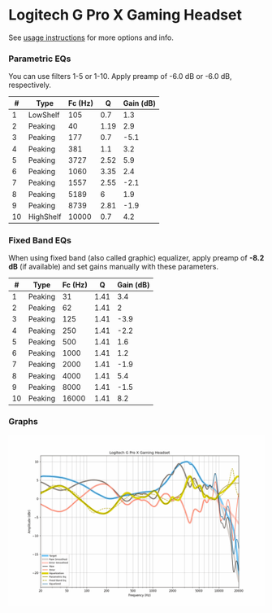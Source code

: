 # Logitech G Pro X Gaming Headset
See [usage instructions](https://github.com/jaakkopasanen/AutoEq#usage) for more options and info.

### Parametric EQs
You can use filters 1-5 or 1-10. Apply preamp of -6.0 dB or -6.0 dB, respectively.

|   # | Type      |   Fc (Hz) |    Q |   Gain (dB) |
|-----|-----------|-----------|------|-------------|
|   1 | LowShelf  |       105 | 0.7  |         1.3 |
|   2 | Peaking   |        40 | 1.19 |         2.9 |
|   3 | Peaking   |       177 | 0.7  |        -5.1 |
|   4 | Peaking   |       381 | 1.1  |         3.2 |
|   5 | Peaking   |      3727 | 2.52 |         5.9 |
|   6 | Peaking   |      1060 | 3.35 |         2.4 |
|   7 | Peaking   |      1557 | 2.55 |        -2.1 |
|   8 | Peaking   |      5189 | 6    |         1.9 |
|   9 | Peaking   |      8739 | 2.81 |        -1.9 |
|  10 | HighShelf |     10000 | 0.7  |         4.2 |

### Fixed Band EQs
When using fixed band (also called graphic) equalizer, apply preamp of **-8.2 dB** (if available) and set gains manually with these parameters.

|   # | Type    |   Fc (Hz) |    Q |   Gain (dB) |
|-----|---------|-----------|------|-------------|
|   1 | Peaking |        31 | 1.41 |         3.4 |
|   2 | Peaking |        62 | 1.41 |         2   |
|   3 | Peaking |       125 | 1.41 |        -3.9 |
|   4 | Peaking |       250 | 1.41 |        -2.2 |
|   5 | Peaking |       500 | 1.41 |         1.6 |
|   6 | Peaking |      1000 | 1.41 |         1.2 |
|   7 | Peaking |      2000 | 1.41 |        -1.9 |
|   8 | Peaking |      4000 | 1.41 |         5.4 |
|   9 | Peaking |      8000 | 1.41 |        -1.5 |
|  10 | Peaking |     16000 | 1.41 |         8.2 |

### Graphs
![](./Logitech%20G%20Pro%20X%20Gaming%20Headset.png)
